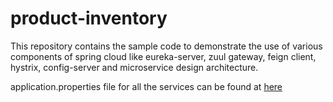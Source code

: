 # product-inventory
This repository contains the sample code to demonstrate the use of various components of spring cloud like
eureka-server, zuul gateway, feign client, hystrix, config-server and microservice design architecture.

application.properties file for all the services can be found at [here](https://github.com/HarshadChovatiya/product-inventory-spring-cloud-config)
